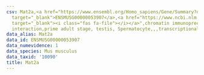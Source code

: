 ```yaml
---
csv: Mat2a,<a href="https://www.ensembl.org/Homo_sapiens/Gene/Summary?db=core;g=ENSMUSG00000053907"
  target="_blank">ENSMUSG00000053907</a>,<a href="https://www.ncbi.nlm.nih.gov/pubmed/25450459"
  target="_blank"><i class="fas fa-file"></i></a>",chromatin immunoprecipitation assay,direct
  interaction,prime adult stage, testis, Spermatocyte,,,transcriptional regulation,
data_alias: Mat2a
data_id: ENSMUSG00000053907
data_numevidence: 1
data_species: Mus musculus
data_taxid: '10090'
title: Mat2a
---
```


